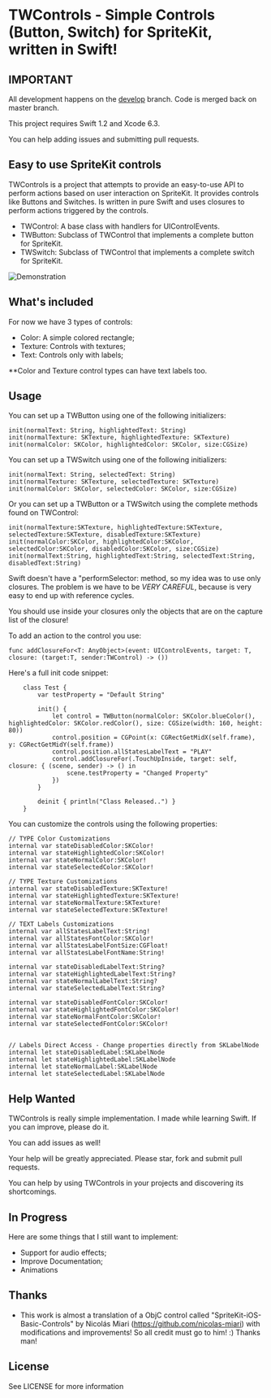 # TWControls - Simple Controls (Button, Switch) for SpriteKit, written in Swift!

## **IMPORTANT**

All development happens on the [develop][develop] branch. Code is merged back on master branch.

[develop]: https://github.com/txaidw/TWControls/tree/develop

This project requires Swift 1.2 and Xcode 6.3.

You can help adding issues and submitting pull requests.

## Easy to use SpriteKit controls

TWControls is a project that attempts to provide an easy-to-use API to perform actions based on user interaction on SpriteKit. It provides controls like Buttons and Switches. Is written in pure Swift and uses closures to perform actions triggered by the controls.

* TWControl: A base class with handlers for UIControlEvents.
* TWButton: Subclass of TWControl that implements a complete button for SpriteKit.
* TWSwitch: Subclass of TWControl that implements a complete switch for SpriteKit.

![Demonstration](https://github.com/txaidw/TWControls/blob/master/demo.gif)

## What's included

For now we have 3 types of controls:

* Color: A simple colored rectangle;
* Texture: Controls with textures;
* Text: Controls only with labels;

**Color and Texture control types can have text labels too.

## Usage

You can set up a TWButton using one of the following initializers:

    init(normalText: String, highlightedText: String)
    init(normalTexture: SKTexture, highlightedTexture: SKTexture) 
    init(normalColor: SKColor, highlightedColor: SKColor, size:CGSize) 

You can set up a TWSwitch using one of the following initializers:
	    
	init(normalText: String, selectedText: String)
    init(normalTexture: SKTexture, selectedTexture: SKTexture)
    init(normalColor: SKColor, selectedColor: SKColor, size:CGSize)

Or you can set up a TWButton or a TWSwitch using the complete methods found on TWControl:

    init(normalTexture:SKTexture, highlightedTexture:SKTexture, selectedTexture:SKTexture, disabledTexture:SKTexture)
    init(normalColor:SKColor, highlightedColor:SKColor, selectedColor:SKColor, disabledColor:SKColor, size:CGSize)
    init(normalText:String, highlightedText:String, selectedText:String, disabledText:String)

Swift doesn't have a "performSelector: method, so my idea was to use only closures. The problem is we have to be *VERY CAREFUL*, because is very easy to end up with reference cycles.

You should use inside your closures only the objects that are on the capture list of the closure!

To add an action to the control you use:

	func addClosureFor<T: AnyObject>(event: UIControlEvents, target: T, closure: (target:T, sender:TWControl) -> ())



Here's a full init code snippet:

        class Test {
            var testProperty = "Default String"
    
            init() {
                let control = TWButton(normalColor: SKColor.blueColor(), highlightedColor: SKColor.redColor(), size: CGSize(width: 160, height: 80))
                control.position = CGPoint(x: CGRectGetMidX(self.frame), y: CGRectGetMidY(self.frame))
                control.position.allStatesLabelText = "PLAY"
                control.addClosureFor(.TouchUpInside, target: self, closure: { (scene, sender) -> () in
                    scene.testProperty = "Changed Property"
                })
            }
    
            deinit { println("Class Released..") }
        }


You can customize the controls using the following properties:

    // TYPE Color Customizations
    internal var stateDisabledColor:SKColor!
    internal var stateHighlightedColor:SKColor!
    internal var stateNormalColor:SKColor!
    internal var stateSelectedColor:SKColor!
    
    // TYPE Texture Customizations
    internal var stateDisabledTexture:SKTexture!
    internal var stateHighlightedTexture:SKTexture!
    internal var stateNormalTexture:SKTexture!
    internal var stateSelectedTexture:SKTexture!
    
    // TEXT Labels Customizations
    internal var allStatesLabelText:String!
    internal var allStatesFontColor:SKColor!
    internal var allStatesLabelFontSize:CGFloat!
    internal var allStatesLabelFontName:String!

	internal var stateDisabledLabelText:String?
    internal var stateHighlightedLabelText:String?
    internal var stateNormalLabelText:String?
    internal var stateSelectedLabelText:String?

    internal var stateDisabledFontColor:SKColor!
    internal var stateHighlightedFontColor:SKColor!
    internal var stateNormalFontColor:SKColor!
    internal var stateSelectedFontColor:SKColor!


    // Labels Direct Access - Change properties directly from SKLabelNode
    internal let stateDisabledLabel:SKLabelNode
    internal let stateHighlightedLabel:SKLabelNode
    internal let stateNormalLabel:SKLabelNode
    internal let stateSelectedLabel:SKLabelNode



## Help Wanted

TWControls is really simple implementation. I made while learning Swift. If you can improve, please do it.

You can add issues as well!

Your help will be greatly appreciated. Please star, fork and submit pull requests.

You can help by using TWControls in your projects and discovering its shortcomings.


## In Progress

Here are some things that I still want to implement:

* Support for audio effects;
* Improve Documentation;
* Animations

## Thanks

* This work is almost a translation of a ObjC control called "SpriteKit-iOS-Basic-Controls" by Nicolás Miari (https://github.com/nicolas-miari) with modifications and improvements! So all credit must go to him! :) Thanks man!

## License

See LICENSE for more information

